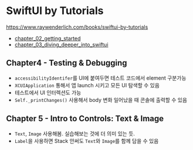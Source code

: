 # SwiftUI by Tutorials

https://www.raywenderlich.com/books/swiftui-by-tutorials

- [chapter_02_getting_started](chapter_02_getting_started)
- [chapter_03_diving_deeper_into_swiftui](chapter_03_diving_deeper_into_swiftui)

## Chapter4 - Testing & Debugging

- `accessibilityIdentifer`를 UI에 붙여두면 테스트 코드에서 element 구분가능
- `XCUIApplication` 통해서 앱 launch 시키고 모든 UI 탐색할 수 있음
- 테스트에서 UI 인터렉션도 가능
- `Self._printChanges()` 사용해서 body 변화 일어났을 때 콘솔에 출력할 수 있음

## Chapter 5 - Intro to Controls: Text & Image

- `Text`, `Image` 사용해봄. 실습해보는 것에 더 의미 있는 듯.
- `Label`을 사용하면 Stack 안써도 `Text`와 `Image`를 함께 담을 수 있음
